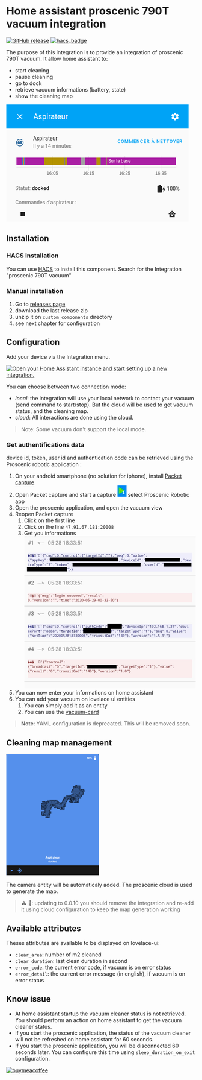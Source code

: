 # Home assistant proscenic 790T vacuum integration

[![GitHub release](https://img.shields.io/github/release/deblockt/hass-proscenic-790T-vacuum)](https://github.com/deblockt/hass-proscenic-790T-vacuum/releases/latest)
[![hacs_badge](https://img.shields.io/badge/HACS-Default-orange.svg)](https://github.com/custom-components/hacs)

The purpose of this integration is to provide an integration of proscenic 790T vacuum.
It allow home assistant to:
- start cleaning
- pause cleaning
- go to dock
- retrieve vacuum informations (battery, state)
- show the cleaning map

![screenshot](./doc/screen.png)

## Installation

### HACS installation

You can use [HACS](https://hacs.xyz/) to install this component. Search for the Integration "proscenic 790T vacuum"

### Manual installation

1. Go to [releases page](https://github.com/deblockt/hass-proscenic-790T-vacuum/releases)
2. download the last release zip
3. unzip it on `custom_components` directory
4. see next chapter for configuration

## Configuration

Add your device via the Integration menu.

[![Open your Home Assistant instance and start setting up a new integration.](https://my.home-assistant.io/badges/config_flow_start.svg)](https://my.home-assistant.io/redirect/config_flow_start/?domain=proscenic)

You can choose between two connection mode:
- *local*: the integration will use your local network to contact your vacuum (send command to start/stop). But the cloud will be used to get vacuum status, and the cleaning map.
- *cloud*: All interactions are done using the cloud.

> Note: Some vacuum don't support the local mode.


### Get authentifications data

device id, token, user id and authentication code can be retrieved using the Proscenic robotic application :
1. On your android smartphone (no solution for iphone), install [Packet capture](https://play.google.com/store/apps/details?id=app.greyshirts.sslcapture&hl=fr)
2. Open Packet capture and start a capture ![screenshot](./doc/packet_capture_button.png) select Proscenic  Robotic app
3. Open the proscenic application, and open the vacuum view
4. Reopen  Packet capture
    1. Click on the first line
    2. Click on the line `47.91.67.181:20008`
    3. Get you informations ![screenshot](./doc/packet_with_info.jpg)
5. You can now enter your informations on home assistant
6. You can add your vacuum on lovelace ui entities
    1. You can simply add it as an entity
    2. You can use the [vacuum-card](https://github.com/denysdovhan/vacuum-card)

> **Note**:  YAML configuration is deprecated. This will be removed soon.

## Cleaning map management

![map](./doc/map.png)

The camera entity will be automaticaly added.
The proscenic cloud is used to generate the map.

> ⚠️ 🚨: updating to 0.0.10 you should remove the integration and re-add it using cloud configuration to keep the map generation working

## Available attributes

Theses attributes are available to be displayed on lovelace-ui:
- `clear_area`: number of m2 cleaned
- `clear_duration`: last clean duration in second
- `error_code`: the current error code, if vacuum is on error status
- `error_detail`: the current error message (in english), if vacuum is on error status

## Know issue

- At home assistant startup the vacuum cleaner status is not retrieved. You should perform an action on home assistant to get the vacuum cleaner status.
- If you start the proscenic application, the status of the vacuum cleaner will not be refreshed on home assistant for 60 seconds.
- If you start the proscenic application, you will be disconnected 60 seconds later. You can configure this time using `sleep_duration_on_exit` configuration.

[![buymeacoffee](https://www.buymeacoffee.com/assets/img/custom_images/orange_img.png)](https://www.buymeacoffee.com/deblockt)
